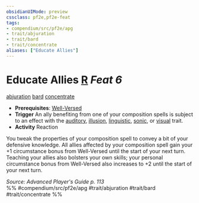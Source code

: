 ```yaml
---
obsidianUIMode: preview
cssclass: pf2e,pf2e-feat
tags:
- compendium/src/pf2e/apg
- trait/abjuration
- trait/bard
- trait/concentrate
aliases: ["Educate Allies"]
---
```

# Educate Allies  [R](/rules/core-rulebook/chapter-9-playing-the-game.md#Actions "Reaction") *Feat 6*  
[abjuration](/rules/traits/abjuration.md)  [bard](/rules/traits/bard.md)  [concentrate](/rules/traits/concentrate.md)  

- **Prerequisites**: [Well-Versed](/compendium/feats/well-versed-apg.md)
- **Trigger** An ally benefiting from one of your composition spells is subject to an effect with the [auditory](/rules/traits/auditory.md), [illusion](/rules/traits/illusion.md), [linguistic](/rules/traits/linguistic.md), [sonic](/rules/traits/sonic.md), or [visual](/rules/traits/visual.md) trait.
- **Activity** Reaction

You tweak the properties of your composition spell to convey a bit of your defensive knowledge. All allies affected by your composition spell gain your +1 circumstance bonus from Well-Versed until the start of your next turn. Teaching your allies also bolsters your own skills; your personal circumstance bonus from Well-Versed also increases to +2 until the start of your next turn.

*Source: Advanced Player's Guide p. 113*  
%% #compendium/src/pf2e/apg #trait/abjuration #trait/bard #trait/concentrate %%